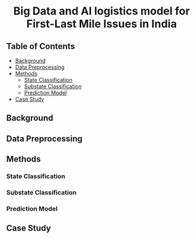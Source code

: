 <div align="center">
<h1>Big Data and AI logistics model for First-Last Mile Issues in India </h1>
</div>

## Table of Contents
- [Background](#Background)
- [Data Preprocessing](#data-preprocessing)
- [Methods](#methods)
   - [State Classification](#state-classification)
   - [Substate Classification](#substate-classification)
   - [Prediction Model](#prediction-model)
- [Case Study](#case-study)

## Background

## Data Preprocessing

## Methods

### State Classification

### Substate Classification

### Prediction Model

## Case Study
